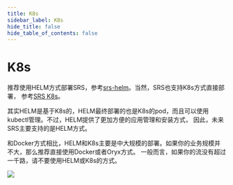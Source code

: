 ```yaml
---
title: K8s
sidebar_label: K8s
hide_title: false
hide_table_of_contents: false
---
```


# K8s

推荐使用HELM方式部署SRS，参考[srs-helm](https://github.com/ossrs/srs-helm)。当然，SRS也支持K8s方式直接部署，
参考[SRS K8s](./k8s.md)。

其实HELM是基于K8s的，HELM最终部署的也是K8s的pod，而且可以使用kubectl管理。不过，HELM提供了更加方便的应用管理和安装方式，
因此，未来SRS主要支持的是HELM方式。

和Docker方式相比，HELM和K8s主要是中大规模的部署。如果你的业务规模并不大，那么推荐直接使用Docker或者Oryx方式。
一般而言，如果你的流没有超过一千路，请不要使用HELM或K8s的方式。

![](https://ossrs.net/gif/v1/sls.gif?site=ossrs.net&path=/lts/doc/zh/v6/getting-started-k8s)



